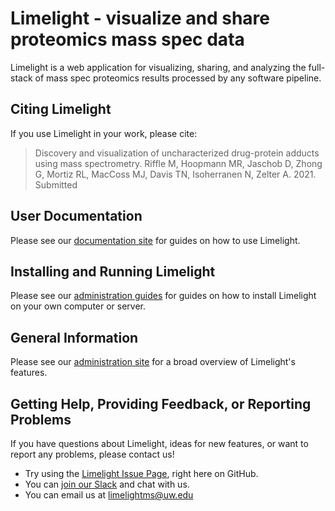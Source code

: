# Limelight - visualize and share proteomics mass spec data
Limelight is a web application for visualizing, sharing, and analyzing the full-stack of mass spec proteomics
results processed by any software pipeline.

## Citing Limelight
If you use Limelight in your work, please cite:

> Discovery and visualization of uncharacterized drug-protein adducts using mass spectrometry. Riffle M, Hoopmann MR, Jaschob D, Zhong G, Mortiz RL, MacCoss MJ, Davis TN, Isoherranen N, Zelter A. 2021. Submitted

## User Documentation
Please see our [documentation site](https://limelight-ms.readthedocs.io/) for guides on how to use Limelight.

## Installing and Running Limelight
Please see our [administration guides](https://limelight-ms.readthedocs.io/en/latest/administration.html) for guides on how
to install Limelight on your own computer or server. 

## General Information
Please see our [administration site](https://limelight-ms.org/)  for a broad overview of Limelight's features.

## Getting Help, Providing Feedback, or Reporting Problems
If you have questions about Limelight, ideas for new features, or want to report any problems, please contact us!

* Try using the [Limelight Issue Page](https://github.com/yeastrc/limelight-core/issues), right here on GitHub.
* You can [join our Slack](https://join.slack.com/t/limelight-ms/shared_invite/zt-pdkll4k3-YR5km0ppSrtdlZCJBvgVyQ) and chat with us.
* You can email us at limelightms@uw.edu
